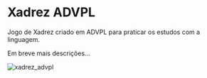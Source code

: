 
# Xadrez ADVPL

Jogo de Xadrez criado em ADVPL para praticar os estudos com a linguagem.

Em breve mais descrições...

![xadrez_advpl](https://github.com/PeterNewtonBR/PROTHEUS/assets/61658443/19f67841-5ab6-4ede-82ab-c318e0753fbd)

